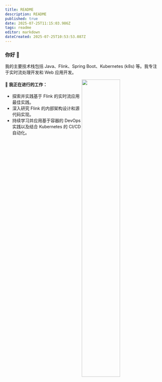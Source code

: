 ```yaml
---
title: README
description: README
published: true
date: 2025-07-25T11:15:03.986Z
tags: readme
editor: markdown
dateCreated: 2025-07-25T10:53:53.087Z
---
```


### 你好 👋

我的主要技术栈包括 Java、Flink、Spring Boot、Kubernetes (k8s) 等。我专注于实时流处理开发和 Web 应用开发。

<img width="50%" align="right" src="https://github-readme-stats.vercel.app/api?username=liboshuai01&show_icons=true&hide_border=true" />

#### 🌱 我正在进行的工作：
- 探索并实践基于 Flink 的实时流应用最佳实践。
- 深入研究 Flink 的内部架构设计和源代码实现。
- 持续学习并应用基于容器的 DevOps 实践以及结合 Kubernetes 的 CI/CD 自动化。
